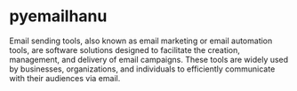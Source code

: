 # pyemailhanu
Email sending tools, also known as email marketing or email automation tools, are software solutions designed to facilitate the creation, management, and delivery of email campaigns. These tools are widely used by businesses, organizations, and individuals to efficiently communicate with their audiences via email.
